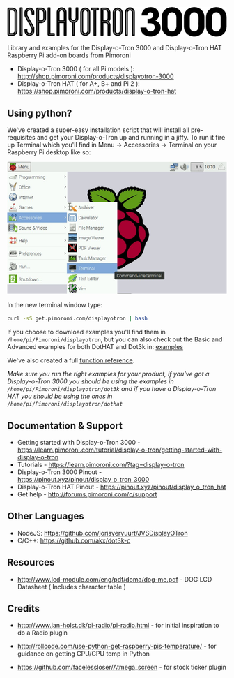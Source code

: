 ![Display-o-Tron 3000](display-o-tron-logo.png)

Library and examples for the Display-o-Tron 3000 and Display-o-Tron HAT Raspberry Pi add-on boards from Pimoroni

* Display-o-Tron 3000 ( for all Pi models ): http://shop.pimoroni.com/products/displayotron-3000
* Display-o-Tron HAT ( for A+, B+ and Pi 2 ): https://shop.pimoroni.com/products/display-o-tron-hat

## Using python?

We've created a super-easy installation script that will install all pre-requisites and get your Display-o-Tron up and running in a jiffy. To run it fire up Terminal which you'll find in Menu -> Accessories -> Terminal on your Raspberry Pi desktop like so:

![Finding the terminal](terminal.jpg)

In the new terminal window type:

```bash
curl -sS get.pimoroni.com/displayotron | bash
```

If you choose to download examples you'll find them in `/home/pi/Pimoroni/displayotron`, but you can also check out the Basic and Advanced examples for both DotHAT and Dot3k in: [examples](examples)

We've also created a full [function reference](documentation/REFERENCE.md).

*Make sure you run the right examples for your product, if you've got a Display-o-Tron 3000 you should be using the examples in `/home/pi/Pimoroni/displayotron/dot3k` and if you have a Display-o-Tron HAT you should be using the ones in `/home/pi/Pimoroni/displayotron/dothat`*

## Documentation & Support

* Getting started with Display-o-Tron 3000 - https://learn.pimoroni.com/tutorial/display-o-tron/getting-started-with-display-o-tron
* Tutorials - https://learn.pimoroni.com/?tag=display-o-tron
* Display-o-Tron 3000 Pinout - https://pinout.xyz/pinout/display_o_tron_3000
* Display-o-Tron HAT Pinout - https://pinout.xyz/pinout/display_o_tron_hat
* Get help - http://forums.pimoroni.com/c/support

## Other Languages

* NodeJS: https://github.com/jorisvervuurt/JVSDisplayOTron
* C/C++: https://github.com/akx/dot3k-c

## Resources

* http://www.lcd-module.com/eng/pdf/doma/dog-me.pdf - DOG LCD Datasheet ( Includes character table )

## Credits

* http://www.jan-holst.dk/pi-radio/pi-radio.html - for initial inspiration to do a Radio plugin

* http://rollcode.com/use-python-get-raspberry-pis-temperature/ - for guidance on getting CPU/GPU temp in Python

* https://github.com/facelessloser/Atmega_screen - for stock ticker plugin

